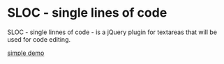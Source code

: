 # SLOC - single lines of code

SLOC - single linnes of code - is a jQuery plugin for textareas that will be used for code editing.

[simple demo](http://kalisjoshua.github.com/SLOC/)